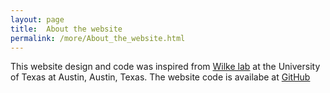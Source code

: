 ```yaml
---
layout: page
title:  About the website
permalink: /more/About_the_website.html
---
```


This website design and code was inspired from [Wilke lab](https://github.com/wilkelab/wilkelab.github.io) at the University of Texas at Austin, Austin, Texas. The website code is availabe at [GitHub](https://github.com/kachroolab/kachroolab)
